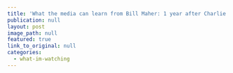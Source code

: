 ```yaml
---
title: 'What the media can learn from Bill Maher: 1 year after Charlie Hebdo attack, satirists still taking risks news outlets won’t'
publication: null
layout: post
image_path: null
featured: true
link_to_original: null
categories:
  - what-im-watching
---
```

